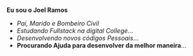  **Eu sou o Joel Ramos**

- *Pai, Marido e Bombeiro Civil*
- *Estudando Fullstack na digital College*...
- *Desenvolvendo novos códigos Pessoais*...
- **Procurando Ajuda para desenvolver da melhor maneira**...
